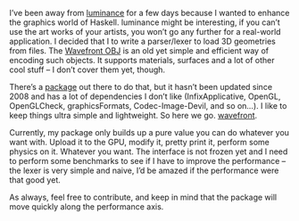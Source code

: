 I’ve been away from [luminance](https://hackage.haskell.org/package/luminance) for a few days
because I wanted to enhance the graphics world of Haskell. luminance might be interesting, if you
can’t use the art works of your artists, you won’t go any further for a real-world application. I
decided that I to write a parser/lexer to load 3D geometries from files. The
[Wavefront OBJ](https://en.wikipedia.org/wiki/Wavefront_.obj_file) is an old yet simple and
efficient way of encoding such objects. It supports materials, surfaces and a lot of other cool
stuff – I don’t cover them yet, though.

There’s a [package](http://hackage.haskell.org/package/obj) out there to do that, but it hasn’t been
updated since 2008 and has a lot of dependencies I don’t like (InfixApplicative, OpenGL,
OpenGLCheck, graphicsFormats, Codec-Image-Devil, and so on…). I like to keep things ultra simple and
lightweight. So here we go. [wavefront](http://hackage.haskell.org/package/wavefront).

Currently, my package only builds up a pure value you can do whatever you want with. Upload it to
the GPU, modify it, pretty print it, perform some physics on it. Whatever you want. The interface is
not frozen yet and I need to perform some benchmarks to see if I have to improve the
performance – the lexer is very simple and naive, I’d be amazed if the performance were that good
yet.

As always, feel free to contribute, and keep in mind that the package will move quickly along the
performance axis.
